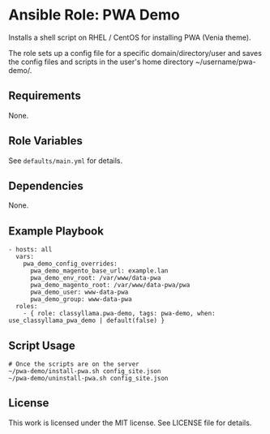 # Ansible Role: PWA Demo

Installs a shell script on RHEL / CentOS for installing PWA (Venia theme).

The role sets up a config file for a specific domain/directory/user and saves the config files and scripts in the user's home directory ~/username/pwa-demo/.

## Requirements

None.

## Role Variables

See `defaults/main.yml` for details.

## Dependencies

None.

## Example Playbook

    - hosts: all
      vars:
        pwa_demo_config_overrides:
          pwa_demo_magento_base_url: example.lan
          pwa_demo_env_root: /var/www/data-pwa
          pwa_demo_magento_root: /var/www/data-pwa/pwa
          pwa_demo_user: www-data-pwa
          pwa_demo_group: www-data-pwa
      roles:
        - { role: classyllama.pwa-demo, tags: pwa-demo, when: use_classyllama_pwa_demo | default(false) }

## Script Usage

    # Once the scripts are on the server
    ~/pwa-demo/install-pwa.sh config_site.json
    ~/pwa-demo/uninstall-pwa.sh config_site.json

## License

This work is licensed under the MIT license. See LICENSE file for details.

